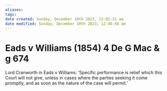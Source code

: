 ```yaml
---
aliases: 
tags: 
date created: Sunday, December 10th 2023, 12:02:21 am
date modified: Sunday, December 10th 2023, 12:40:56 am
---
```


# Eads v Williams (1854) 4 De G Mac & g 674

Lord Cranworth in Eads v Williams: ‘Specific performance is relief which this Court will not give, unless in cases where the parties seeking it come promptly, and as soon as the nature of the case will permit.’
